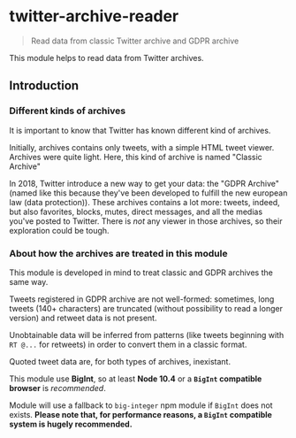 # twitter-archive-reader

> Read data from classic Twitter archive and GDPR archive

This module helps to read data from Twitter archives.

## Introduction

### Different kinds of archives

It is important to know that Twitter has known different kind of archives. 

Initially, archives contains only tweets, with a simple HTML tweet viewer. Archives were quite light. Here, this kind of archive is named "Classic Archive"

In 2018, Twitter introduce a new way to get your data: the "GDPR Archive" (named like this because they've been developed to fulfill the new european law (data protection)). These archives contains a lot more: tweets, indeed, but also favorites, blocks, mutes, direct messages, and all the medias you've posted to Twitter. There is _not_ any viewer in those archives, so their exploration could be tough.

### About how the archives are treated in this module

This module is developed in mind to treat classic and GDPR archives the same way.

Tweets registered in GDPR archive are not well-formed: sometimes, long tweets (140+ characters)
are truncated (without possibility to read a longer version) and retweet data is not present.

Unobtainable data will be inferred from patterns (like tweets beginning with `RT @...` for retweets) in
order to convert them in a classic format.

Quoted tweet data are, for both types of archives, inexistant.

This module use **BigInt**, so at least **Node 10.4** or a **`BigInt` compatible browser** is *recommended*.

Module will use a fallback to `big-integer` npm module if `BigInt` does not exists.
**Please note that, for performance reasons, a `BigInt` compatible system is hugely recommended.**

